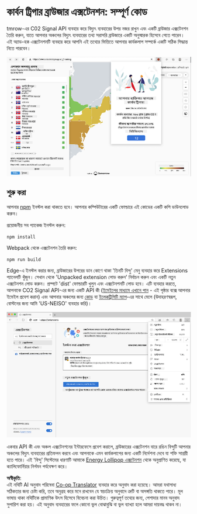 <!--
CO_OP_TRANSLATOR_METADATA:
{
  "original_hash": "9361268ca430b2579375009e1eceb5e5",
  "translation_date": "2025-08-25T23:57:39+00:00",
  "source_file": "5-browser-extension/solution/translation/README.fr.md",
  "language_code": "bn"
}
-->
# কার্বন ট্রিগার ব্রাউজার এক্সটেনশন: সম্পূর্ণ কোড

tmrow-এর C02 Signal API ব্যবহার করে বিদ্যুৎ ব্যবহারের উপর নজর রাখুন এবং একটি ব্রাউজার এক্সটেনশন তৈরি করুন, যাতে আপনার অঞ্চলের বিদ্যুৎ ব্যবহারের তথ্য সরাসরি ব্রাউজারে একটি অনুস্মারক হিসেবে পেতে পারেন। এই অ্যাড-হক এক্সটেনশনটি ব্যবহার করে আপনি এই তথ্যের ভিত্তিতে আপনার কার্যকলাপ সম্পর্কে একটি সঠিক সিদ্ধান্ত নিতে পারবেন।

![এক্সটেনশনের স্ক্রিনশট](../../../../../translated_images/extension-screenshot.0e7f5bfa110e92e3875e1bc9405edd45a3d2e02963e48900adb91926a62a5807.bn.png)

## শুরু করা

আপনার [npm](https://npmjs.com) ইনস্টল করা থাকতে হবে। আপনার কম্পিউটারের একটি ফোল্ডারে এই কোডের একটি কপি ডাউনলোড করুন।

প্রয়োজনীয় সব প্যাকেজ ইনস্টল করুন:

```
npm install
```

Webpack থেকে এক্সটেনশন তৈরি করুন:

```
npm run build
```

Edge-এ ইনস্টল করার জন্য, ব্রাউজারের উপরের ডান কোণে থাকা 'তিনটি বিন্দু' মেনু ব্যবহার করে Extensions প্যানেলটি খুঁজুন। সেখান থেকে 'Unpacked extension লোড করুন' নির্বাচন করুন এবং একটি নতুন এক্সটেনশন লোড করুন। প্রম্পটে 'dist' ফোল্ডারটি খুলুন এবং এক্সটেনশনটি লোড হবে। এটি ব্যবহার করতে, আপনাকে CO2 Signal API-এর জন্য একটি API কী ([ইমেইলের মাধ্যমে এখানে পান](https://www.co2signal.com/) - এই পৃষ্ঠার বক্সে আপনার ইমেইল প্রবেশ করান) এবং আপনার অঞ্চলের জন্য [কোড](http://api.electricitymap.org/v3/zones) যা [ইলেকট্রিসিটি ম্যাপ](https://www.electricitymap.org/map)-এর সাথে মেলে (উদাহরণস্বরূপ, বোস্টনের জন্য আমি 'US-NEISO' ব্যবহার করি)।

![ইনস্টলেশন](../../../../../translated_images/install-on-edge.78634f02842c48283726c531998679a6f03a45556b2ee99d8ff231fe41446324.bn.png)

একবার API কী এবং অঞ্চল এক্সটেনশনের ইন্টারফেসে প্রবেশ করালে, ব্রাউজারের এক্সটেনশন বারে রঙিন বিন্দুটি আপনার অঞ্চলের বিদ্যুৎ ব্যবহারের প্রতিফলন করবে এবং আপনাকে এমন কার্যকলাপের জন্য একটি নির্দেশনা দেবে যা শক্তি সাশ্রয়ী হতে পারে। এই 'বিন্দু' সিস্টেমের ধারণাটি আমাকে [Energy Lollipop এক্সটেনশন](https://energylollipop.com/) থেকে অনুপ্রাণিত করেছে, যা ক্যালিফোর্নিয়ার নির্গমন পর্যবেক্ষণ করে।

**অস্বীকৃতি**:  
এই নথিটি AI অনুবাদ পরিষেবা [Co-op Translator](https://github.com/Azure/co-op-translator) ব্যবহার করে অনুবাদ করা হয়েছে। আমরা যথাসাধ্য সঠিকতার জন্য চেষ্টা করি, তবে অনুগ্রহ করে মনে রাখবেন যে স্বয়ংক্রিয় অনুবাদে ত্রুটি বা অসঙ্গতি থাকতে পারে। মূল ভাষায় থাকা নথিটিকে প্রামাণিক উৎস হিসেবে বিবেচনা করা উচিত। গুরুত্বপূর্ণ তথ্যের জন্য, পেশাদার মানব অনুবাদ সুপারিশ করা হয়। এই অনুবাদ ব্যবহারের ফলে কোনো ভুল বোঝাবুঝি বা ভুল ব্যাখ্যা হলে আমরা দায়বদ্ধ থাকব না।